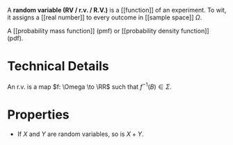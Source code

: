 A **random variable (RV / r.v. / R.V.)** is a [[function]] of an experiment. To wit, it assigns a [[real number]] to every outcome in [[sample space]] $\Omega$. 

A [[probability mass function]] (pmf) or [[probability density function]] (pdf). 

# Technical Details

An r.v. is a map $f: \Omega \to \RR$ such that $f^{-1}(B) \in \Sigma$.

# Properties

* If $X$ and $Y$ are random variables, so is $X+Y$.